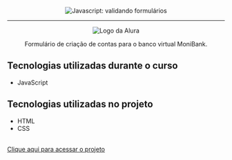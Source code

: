 <p align="center"> <img src="https://imgur.com/mIBmcEL.png" alt="Javascript: validando formulários"> </p>

<hr>

<p align="center"> <img src="https://github.com/MonicaHillman/aluraplay-requisicoes/blob/main/img/logo.png" alt="Logo da Alura"> </p>
<p align="center">Formulário de criação de contas para o banco virtual MoniBank.</p>


## Tecnologias utilizadas durante o curso
* JavaScript

## Tecnologias utilizadas no projeto
* HTML
* CSS

<br>
<a href = "https://moni-bank-green.vercel.app/" class = "link">Clique aqui para acessar o projeto</a>
